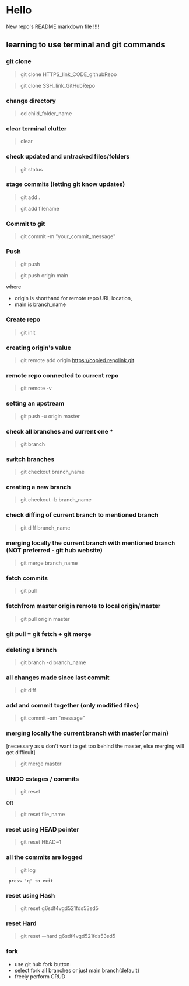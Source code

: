 # Hello

New repo's README markdown file !!!!

## learning to use terminal and git commands

### git clone
>git clone HTTPS_link_CODE_githubRepo

>git clone SSH_link_GitHubRepo

### change directory
>cd child_folder_name

### clear terminal clutter
>clear

### check updated and untracked files/folders
>git status

### stage commits (letting git know updates)
>git add .

>git add filename

### Commit to git
>git commit -m "your_commit_message"

### Push
>git push

>git push origin main

where 
* origin is shorthand for remote repo URL location,
* main is branch_name

### Create repo
> git init

### creating origin's value
> git remote add origin https://copied.repolink.git

### remote repo connected to current repo
>git remote -v

### setting an upstream
>git push -u origin master

### check all branches and current one *
>git branch

### switch branches
> git checkout branch_name

### creating a new branch 
> git checkout -b branch_name

### check diffing of current branch to mentioned branch
>git diff branch_name

### merging locally the current branch  with mentioned branch (NOT preferred - git hub website)
> git merge branch_name

### fetch commits
> git pull

### fetchfrom master origin remote to local origin/master
> git pull origin master

### git pull = git fetch + git merge

### deleting a branch
> git branch -d branch_name

### all changes made since last commit
> git diff

### add and commit together (only modified files)
> git commit -am "message"

### merging locally the current branch  with master(or main) 
[necessary as u don't want to get too behind the master, else merging will get difficult]
> git merge master

### UNDO cstages / commits 
> git reset 

OR

> git reset file_name

### reset using HEAD pointer
> git reset HEAD~1

### all the commits are logged
> git log
     
     press 'q' to exit


### reset using Hash
> git reset g6sdf4vgd521fds53sd5

### reset Hard
> git reset --hard g6sdf4vgd521fds53sd5

### fork
* use git hub fork button
* select fork all branches or just main branch(default)
* freely perform CRUD



